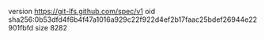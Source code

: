 version https://git-lfs.github.com/spec/v1
oid sha256:0b53dfd4f6b4f47a1016a929c22f922d4ef2b17faac25bdef26944e22901fbfd
size 8282
